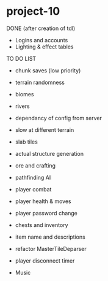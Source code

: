 # project-10

DONE (after creation of tdl)
- Logins and accounts
- Lighting & effect tables


TO DO LIST




- chunk saves (low priority)
- terrain randomness
- biomes
- rivers
- dependancy of config from server
- slow at different terrain
- slab tiles
- actual structure generation
- ore and crafting
- pathfinding AI
- player combat
- player health & moves
- player password change
- chests and inventory
- item name and descriptions
- refactor MasterTileDeparser
- player disconnect timer


- Music







